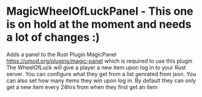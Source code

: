# MagicWheelOfLuckPanel - This one is on hold at the moment and needs a lot of changes :)
Adds a panel to the Rust Plugin MagicPanel https://umod.org/plugins/magic-panel which is required to use this plugin
The WheelOfLuck will give a player a new item upon log in to your Rust server. You can configure what they get from
a list genrated from json. You can also set how many items they win upon log in. By default they can only get a new
item every 24hrs from when they first get an item
